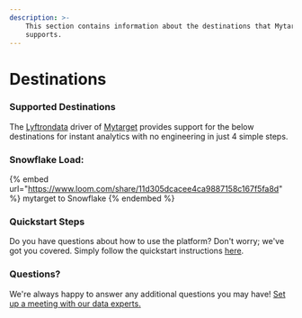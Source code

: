 ```yaml
---
description: >-
    This section contains information about the destinations that Mytarget
    supports.
---
```


# Destinations

### Supported Destinations

The [Lyftrondata](https://www.lyftrondata.com/) driver of [Mytarget](https://www.lyftrondata.com/integration/mytarget/) provides support for the below destinations for instant analytics with no engineering in just 4 simple steps.

### Snowflake Load:

{% embed url="https://www.loom.com/share/11d305dcacee4ca9887158c167f5fa8d" %}
mytarget to Snowflake
{% endembed %}

### Quickstart Steps

Do you have questions about how to use the platform? Don't worry; we've got you covered. Simply follow the quickstart instructions [here](../../../quickstart-steps.md).

### Questions? <a href="#questions" id="questions"></a>

We're always happy to answer any additional questions you may have! [Set up a meeting with our data experts.](https://www.lyftrondata.com/book-a-meeting/)

